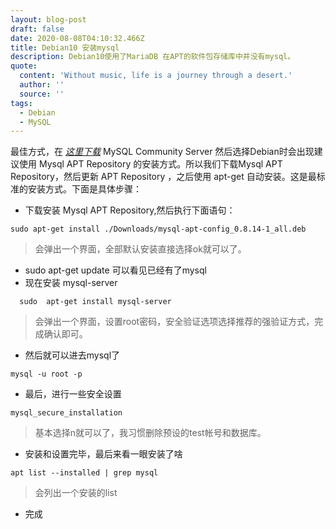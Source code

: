 ```yaml
---
layout: blog-post
draft: false
date: 2020-08-08T04:10:32.466Z
title: Debian10 安装mysql
description: Debian10使用了MariaDB 在APT的软件包存储库中并没有mysql。
quote:
  content: 'Without music, life is a journey through a desert.'
  author: ''
  source: ''
tags:
  - Debian
  - MySQL
---
```

最佳方式，在 *[这里下载](https://dev.mysql.com/downloads/)* MySQL Community Server 然后选择Debian时会出现建议使用 Mysql APT Repository 的安装方式。所以我们下载Mysql APT Repository，然后更新 APT Repository ，之后使用 apt-get 自动安装。这是最标准的安装方式。下面是具体步骤：

* 下载安装 Mysql APT Repository,然后执行下面语句：
```
sudo apt-get install ./Downloads/mysql-apt-config_0.8.14-1_all.deb
```
> 会弹出一个界面，全部默认安装直接选择ok就可以了。

* sudo apt-get update 可以看见已经有了mysql
* 现在安装 mysql-server

```
  sudo  apt-get install mysql-server
```
> 会弹出一个界面，设置root密码，安全验证选项选择推荐的强验证方式，完成确认即可。
* 然后就可以进去mysql了
```
mysql -u root -p
```
* 最后，进行一些安全设置
```
mysql_secure_installation
```
> 基本选择n就可以了，我习惯删除预设的test帐号和数据库。
* 安装和设置完毕，最后来看一眼安装了啥
```
apt list --installed | grep mysql
```
> 会列出一个安装的list
* 完成